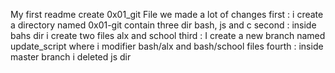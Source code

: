 My first readme
create 0x01_git File
we made a lot of changes 
first : i create a directory named 0x01-git contain three dir bash, js and c
second : inside bahs dir i create two files alx and school
third : I create a new branch named update_script where i modifier bash/alx and bash/school files
fourth : inside master branch i deleted js dir 
